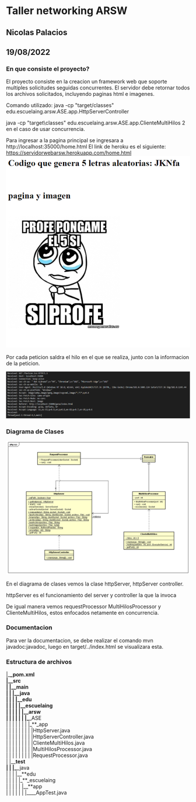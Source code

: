 # Taller networking ARSW

## Nicolas Palacios

## 19/08/2022

### En que consiste el proyecto?

El proyecto consiste en la creacion un framework web que soporte multiples solicitudes seguidas concurrentes. El servidor debe retornar todos los archivos solicitados, incluyendo
paginas html e imagenes.

Comando utilizado: java -cp "target/classes" edu.escuelaing.arsw.ASE.app.HttpServerController

java -cp "target\classes" edu.escuelaing.arsw.ASE.app.ClienteMultiHilos 2 en el caso de usar concurrencia.

Para ingresar a la pagina principal se ingresara a http://localhost:35000/home.html
El link de heroku es el siguiente:
https://servidorwebarsw.herokuapp.com/home.html
<img src= imagen\imagen2.png>

Por cada peticion saldra el hilo en el que se realiza, junto con la informacion de la peticion.

<img src= imagen\imagen3.png>

### Diagrama de Clases

<img src="imagen\imagen.png">  
 
 En el diagrama de clases vemos la clase httpServer, httpServer controller.

httpServer es el funcionamiento del server y controller la que la invoca

De igual manera vemos requestProcessor MultiHilosProcessor y ClienteMultiHilos, estos enfocados netamente en concurrencia.

### Documentacion

Para ver la documentacion, se debe realizar el comando mvn javadoc:javadoc, luego en target/../index.html se visualizara esta.

### Estructura de archivos

|\_**\_pom.xml  
|\_\_**src  
| |\_**\_main  
| | |\_\_**java  
| | | |\_**\_edu  
| | | | |\_\_**escuelaing  
| | | | | |\_**\_arsw  
| | | | | | |\_**\_ASE  
| | | | | | | |\_**\_app  
| | | | | | | | |HttpServer.java  
| | | | | | | | |HttpServerController.java  
| | | | | | | | |ClienteMultiHilos.java  
| | | | | | | | |MultiHilosProcessor.java  
| | | | | | | | |RequestProcessor.java  
| |\_\_**test  
| | |\_**\_java  
| | | |\_\_**edu  
| | | | |\_\*\*\_escuelaing  
| | | | | |\_\_\*\*app  
| | | | | | |\_\_\_\_AppTest.java
